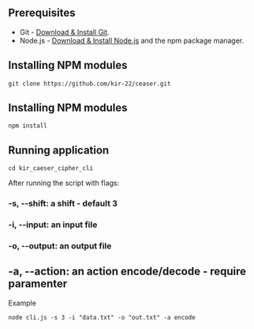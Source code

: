 ## Prerequisites

- Git - [Download & Install Git](https://git-scm.com/downloads).
- Node.js - [Download & Install Node.js](https://nodejs.org/en/download/) and the npm package manager.

## Installing NPM modules

```
git clone https://github.com/kir-22/ceaser.git
```

## Installing NPM modules

```
npm install
```

## Running application

```
cd kir_caeser_cipher_cli
```

After running the script with flags:

### -s, --shift: a shift - default 3
### -i, --input: an input file
### -o, --output: an output file
## -a, --action: an action encode/decode - require paramenter

Example
```
node cli.js -s 3 -i "data.txt" -o "out.txt" -a encode
```
